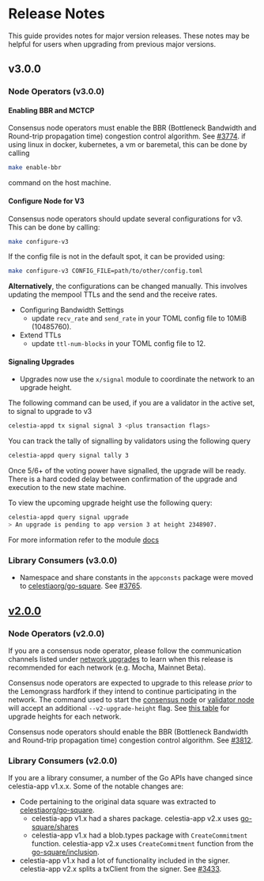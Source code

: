 # Release Notes

This guide provides notes for major version releases. These notes may be helpful for users when upgrading from previous major versions.

## v3.0.0

### Node Operators (v3.0.0)

#### Enabling BBR and MCTCP

Consensus node operators must enable the BBR (Bottleneck Bandwidth and Round-trip propagation time) congestion control algorithm. See [#3774](https://github.com/celestiaorg/celestia-app/pull/3774).
if using linux in docker, kubernetes, a vm or baremetal, this can be done by calling

```sh
make enable-bbr
```

command on the host machine.

#### Configure Node for V3

Consensus node operators should update several configurations for v3. This can be done by calling:

```sh
make configure-v3
```

If the config file is not in the default spot, it can be provided using:

```sh
make configure-v3 CONFIG_FILE=path/to/other/config.toml
```

**Alternatively**, the configurations can be changed manually. This involves updating the mempool TTLs and the send and the receive rates.

- Configuring Bandwidth Settings
  - update `recv_rate` and `send_rate` in your TOML config file to 10MiB (10485760).
- Extend TTLs
  - update `ttl-num-blocks` in your TOML config file to 12.

#### Signaling Upgrades

- Upgrades now use the `x/signal` module to coordinate the network to an upgrade height.

The following command can be used, if you are a validator in the active set, to signal to upgrade to v3

```bash
celestia-appd tx signal signal 3 <plus transaction flags>
```

You can track the tally of signalling by validators using the following query

```bash
celestia-appd query signal tally 3
```

Once 5/6+ of the voting power have signalled, the upgrade will be ready. There is a hard coded delay between confirmation of the upgrade and execution to the new state machine.

To view the upcoming upgrade height use the following query:

```bash
celestia-appd query signal upgrade
> An upgrade is pending to app version 3 at height 2348907.
```

For more information refer to the module [docs](../../x/signal/README.md)

### Library Consumers (v3.0.0)

- Namespace and share constants in the `appconsts` package were moved to [celestiaorg/go-square](https://github.com/celestiaorg/go-square). See [#3765](https://github.com/celestiaorg/celestia-app/pull/3765).

## [v2.0.0](https://github.com/celestiaorg/celestia-app/releases/tag/v2.0.0)

### Node Operators (v2.0.0)

If you are a consensus node operator, please follow the communication channels listed under [network upgrades](https://docs.celestia.org/nodes/participate#network-upgrades) to learn when this release is recommended for each network (e.g. Mocha, Mainnet Beta).

Consensus node operators are expected to upgrade to this release _prior_ to the Lemongrass hardfork if they intend to continue participating in the network. The command used to start the [consensus node](https://docs.celestia.org/nodes/consensus-node#start-the-consensus-node) or [validator node](https://docs.celestia.org/nodes/validator-node#run-the-validator-node) will accept an additional `--v2-upgrade-height` flag. See [this table](https://docs.celestia.org/nodes/network-upgrade-process#lemongrass-network-upgrade) for upgrade heights for each network.

Consensus node operators should enable the BBR (Bottleneck Bandwidth and Round-trip propagation time) congestion control algorithm. See [#3812](https://github.com/celestiaorg/celestia-app/pull/3812).

### Library Consumers (v2.0.0)

If you are a library consumer, a number of the Go APIs have changed since celestia-app v1.x.x. Some of the notable changes are:

- Code pertaining to the original data square was extracted to [celestiaorg/go-square](https://github.com/celestiaorg/go-square).
  - celestia-app v1.x had a shares package. celestia-app v2.x uses [go-square/shares](https://github.com/celestiaorg/go-square/tree/c8242f96a844956f8d1c60e5511104deed8bc361/shares)
  - celestia-app v1.x had a blob.types package with `CreateCommitment` function. celestia-app v2.x uses `CreateCommitment` function from the [go-square/inclusion](https://github.com/celestiaorg/go-square/tree/c8242f96a844956f8d1c60e5511104deed8bc361/inclusion).
- celestia-app v1.x had a lot of functionality included in the signer. celestia-app v2.x splits a txClient from the signer. See [#3433](https://github.com/celestiaorg/celestia-app/pull/3433).
